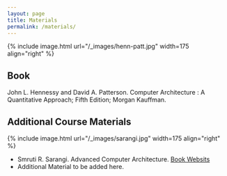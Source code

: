 ```yaml
---
layout: page
title: Materials
permalink: /materials/
---
```


{% include image.html url="/_images/henn-patt.jpg" width=175 align="right" %}

## Book

John L. Hennessy and David A. Patterson. Computer Architecture : A Quantitative Approach; Fifth Edition; Morgan Kauffman.

## Additional Course Materials

{% include image.html url="/_images/sarangi.jpg" width=175 align="right" %}


* Smruti R. Sarangi. Advanced Computer Architecture. [Book Websits](https://www.cse.iitd.ac.in/~srsarangi/advbook/index.html)
* Additional Material to be added here.
